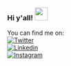 ### Hi y'all! <img src="https://raw.githubusercontent.com/MartinHeinz/MartinHeinz/master/wave.gif" width="30px">

You can find me on: <br>
[![Twitter][1.2]][1] <br>
[![Linkedin][2.2]][2] <br>
[![Instagram][3.2]][3]

<!-- Icons -->

[1.2]: https://img.icons8.com/metro/26/000000/twitter.png
[2.2]: https://img.icons8.com/metro/26/000000/linkedin.png
[3.2]: https://img.icons8.com/metro/26/000000/instagram-new.png

<!-- Links to your social media accounts -->

[1]: http://twitter.com/gustale_xx
[2]: https://www.linkedin.com/in/gustavo-vasquez99/
[3]: https://www.instagram.com/alex.vasqxz/
<!--
**alexvasqxz/alexvasqxz** is a ✨ _special_ ✨ repository because its `README.md` (this file) appears on your GitHub profile.

Here are some ideas to get you started:

- 🔭 I’m currently working on ...
- 🌱 I’m currently learning ...
- 👯 I’m looking to collaborate on ...
- 🤔 I’m looking for help with ...
- 💬 Ask me about ...
- 📫 How to reach me: ...
- 😄 Pronouns: ...
- ⚡ Fun fact: ...
-->
